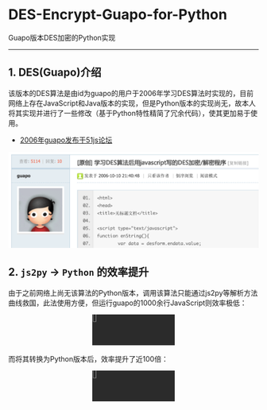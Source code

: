 # DES-Encrypt-Guapo-for-Python

Guapo版本DES加密的Python实现

---

## 1. DES(Guapo)介绍

该版本的DES算法是由id为guapo的用户于2006年学习DES算法时实现的，目前网络上存在JavaScript和Java版本的实现，但是Python版本的实现尚无，故本人将其实现并进行了一些修改（基于Python特性精简了冗余代码），使其更加易于使用。

- [2006年guapo发布于51js论坛](http://bbs.51js.com/thread-62293-1-1.html)

![guapo@51js](images/guapo_des.png)

## 2. `js2py` -> `Python` 的效率提升

由于之前网络上尚无该算法的Python版本，调用该算法只能通过js2py等解析方法曲线救国，此法使用方便，但运行guapo的1000余行JavaScript则效率极低：

<p align="center" width="100%">
    <img width="33%" src="images/demo/des_js.gif">
</p>


而将其转换为Python版本后，效率提升了近100倍：

<p align="center" width="100%">
    <img width="33%" src="images/demo/des_py.gif">
</p>
